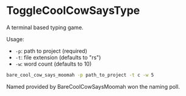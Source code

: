 # ToggleCoolCowSaysType

A terminal based typing game.

Usage:

* `-p`: path to project (required)
* `-t`: file extension (defaults to "rs")
* `-w`: word count (defaults to 10)

```bash
bare_cool_cow_says_moomah -p path_to_project -t c -w 5
```

Named provided by BareCoolCowSaysMoomah won the naming poll.
